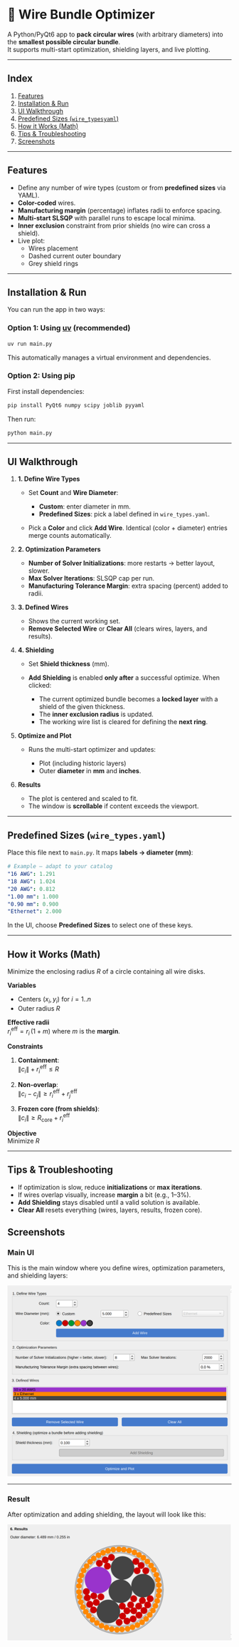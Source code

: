 # 🚀 Wire Bundle Optimizer

A Python/PyQt6 app to **pack circular wires** (with arbitrary diameters) into the **smallest possible circular bundle**.  
It supports multi-start optimization, shielding layers, and live plotting.

---

## Index

1. [Features](#features)
2. [Installation & Run](#installation--run)
3. [UI Walkthrough](#ui-walkthrough)
4. [Predefined Sizes (`wire_typesyaml`)](#predefined-sizes-wire_typesyaml)
5. [How it Works (Math)](#how-it-works-math)
6. [Tips & Troubleshooting](#tips--troubleshooting)
7. [Screenshots](#screenshots)

---

## Features

-   Define any number of wire types (custom or from **predefined sizes** via YAML).
-   **Color-coded** wires.
-   **Manufacturing margin** (percentage) inflates radii to enforce spacing.
-   **Multi-start SLSQP** with parallel runs to escape local minima.
-   **Inner exclusion** constraint from prior shields (no wire can cross a shield).
-   Live plot:
    -   Wires placement
    -   Dashed current outer boundary
    -   Grey shield rings

---

## Installation & Run

You can run the app in two ways:

### Option 1: Using [uv](https://github.com/astral-sh/uv) (recommended)

```bash
uv run main.py
```

This automatically manages a virtual environment and dependencies.

### Option 2: Using pip

First install dependencies:

```bash
pip install PyQt6 numpy scipy joblib pyyaml
```

Then run:

```bash
python main.py
```

---

## UI Walkthrough

1. **1. Define Wire Types**

    - Set **Count** and **Wire Diameter**:

        - **Custom**: enter diameter in mm.
        - **Predefined Sizes**: pick a label defined in `wire_types.yaml`.

    - Pick a **Color** and click **Add Wire**.
      Identical (color + diameter) entries merge counts automatically.

2. **2. Optimization Parameters**

    - **Number of Solver Initializations**: more restarts → better layout, slower.
    - **Max Solver Iterations**: SLSQP cap per run.
    - **Manufacturing Tolerance Margin**: extra spacing (percent) added to radii.

3. **3. Defined Wires**

    - Shows the current working set.
    - **Remove Selected Wire** or **Clear All** (clears wires, layers, and results).

4. **4. Shielding**

    - Set **Shield thickness** (mm).
    - **Add Shielding** is enabled **only after** a successful optimize.
      When clicked:

        - The current optimized bundle becomes a **locked layer** with a shield of the given thickness.
        - The **inner exclusion radius** is updated.
        - The working wire list is cleared for defining the **next ring**.

5. **Optimize and Plot**

    - Runs the multi-start optimizer and updates:

        - Plot (including historic layers)
        - Outer **diameter** in **mm** and **inches**.

6. **Results**

    - The plot is centered and scaled to fit.
    - The window is **scrollable** if content exceeds the viewport.

---

## Predefined Sizes (`wire_types.yaml`)

Place this file next to `main.py`. It maps **labels → diameter (mm)**:

```yaml
# Example — adapt to your catalog
"16 AWG": 1.291
"18 AWG": 1.024
"20 AWG": 0.812
"1.00 mm": 1.000
"0.90 mm": 0.900
"Ethernet": 2.000
```

In the UI, choose **Predefined Sizes** to select one of these keys.

---

## How it Works (Math)

Minimize the enclosing radius $R$ of a circle containing all wire disks.

**Variables**

-   Centers $(x_i, y_i)$ for $i = 1..n$
-   Outer radius $R$

**Effective radii**  
$r_i^{\mathrm{eff}} = r_i \,(1 + m)$ where $m$ is the **margin**.

**Constraints**

1. **Containment**:  
   $\|c_i\| + r_i^{\mathrm{eff}} \le R$

2. **Non-overlap**:  
   $\|c_i - c_j\| \ge r_i^{\mathrm{eff}} + r_j^{\mathrm{eff}}$

3. **Frozen core (from shields)**:  
   $\|c_i\| \ge R_{\text{core}} + r_i^{\mathrm{eff}}$

**Objective**  
Minimize $R$

---

## Tips & Troubleshooting

-   If optimization is slow, reduce **initializations** or **max iterations**.
-   If wires overlap visually, increase **margin** a bit (e.g., 1–3%).
-   **Add Shielding** stays disabled until a valid solution is available.
-   **Clear All** resets everything (wires, layers, results, frozen core).

## Screenshots

### Main UI

This is the main window where you define wires, optimization parameters, and shielding layers:

![UI Example](ui.png)

---

### Result

After optimization and adding shielding, the layout will look like this:

![Result Example](result.png)
